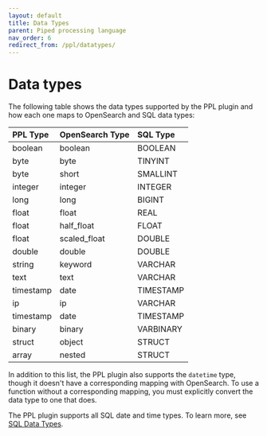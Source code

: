 ```yaml
---
layout: default
title: Data Types
parent: Piped processing language
nav_order: 6
redirect_from: /ppl/datatypes/
---
```



# Data types

The following table shows the data types supported by the PPL plugin and how each one maps to OpenSearch and SQL data types:

PPL Type | OpenSearch Type | SQL Type
:--- | :--- | :---
boolean |	boolean |	BOOLEAN
byte | byte |	TINYINT
byte |	short |	SMALLINT
integer |	integer |	INTEGER
long |	long |	BIGINT
float |	float |	REAL
float |	half_float |	FLOAT
float |	scaled_float |	DOUBLE
double |	double |	DOUBLE
string |	keyword |	VARCHAR
text |	text |	VARCHAR
timestamp |	date |	TIMESTAMP
ip |	ip |	VARCHAR
timestamp |	date |	TIMESTAMP
binary |	binary |	VARBINARY
struct |	object |	STRUCT
array |	nested |	STRUCT

In addition to this list, the PPL plugin also supports the `datetime` type, though it doesn't have a corresponding mapping with OpenSearch.
To use a function without a corresponding mapping, you must explicitly convert the data type to one that does.

The PPL plugin supports all SQL date and time types. To learn more, see [SQL Data Types]({{site.url}}{{site.baseurl}}/search-plugins/sql/datatypes/).
